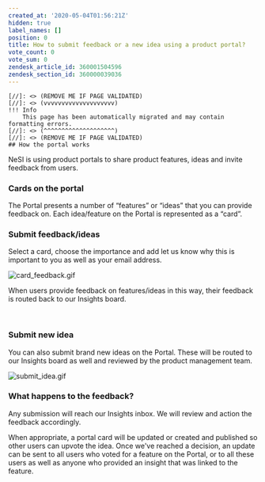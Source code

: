 ```yaml
---
created_at: '2020-05-04T01:56:21Z'
hidden: true
label_names: []
position: 0
title: How to submit feedback or a new idea using a product portal?
vote_count: 0
vote_sum: 0
zendesk_article_id: 360001504596
zendesk_section_id: 360000039036
---
```



    [//]: <> (REMOVE ME IF PAGE VALIDATED)
    [//]: <> (vvvvvvvvvvvvvvvvvvvv)
    !!! Info
        This page has been automatically migrated and may contain formatting errors.
    [//]: <> (^^^^^^^^^^^^^^^^^^^^)
    [//]: <> (REMOVE ME IF PAGE VALIDATED)
    ## How the portal works

NeSI is using product portals to share product features, ideas and
invite feedback from users.

### Cards on the portal

The Portal presents a number of “features” or “ideas” that you can
provide feedback on. Each idea/feature on the Portal is represented as a
“card”.

### Submit feedback/ideas

Select a card, choose the importance and add let us know why this is
important to you as well as your email address.

![card\_feedback.gif](assets/images/card_feedback_1.gif)

When users provide feedback on features/ideas in this way, their
feedback is routed back to our Insights board.

 

### Submit new idea

You can also submit brand new ideas on the Portal. These will be routed
to our Insights board as well and reviewed by the product management
team.

![submit\_idea.gif](assets/images/submit_idea_1.gif)

### What happens to the feedback?

Any submission will reach our Insights inbox. We will review and action
the feedback accordingly.

When appropriate, a portal card will be updated or created and published
so other users can upvote the idea. Once we've reached a decision, an
update can be sent to all users who voted for a feature on the Portal,
or to all these users as well as anyone who provided an insight that was
linked to the feature.

 

 
